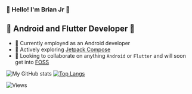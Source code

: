 ### 🎉 Hello! I'm Brian Jr 🎉
## 📱 Android and Flutter Developer 📱 

- 📱 Currently employed as an Android developer
- 🌱 Actively exploring [Jetpack Compose](https://developer.android.com/jetpack/compose "Jetpack Compose")
- 👯 Looking to collaborate on anything `Android` or `Flutter` and will soon get into [FOSS](https://itsfoss.com/what-is-foss "What is FOSS?")

![My GitHub stats](https://github-readme-stats.vercel.app/api?username=BrianJr03&show_icons=true&theme=radical)
[![Top Langs](https://github-readme-stats.vercel.app/api/top-langs/?username=BrianJr03&theme=radical)](https://github.com/BrianJr03/github-readme-stats)

![Views](https://komarev.com/ghpvc/?username=BrianJr03&color=53a99a)
